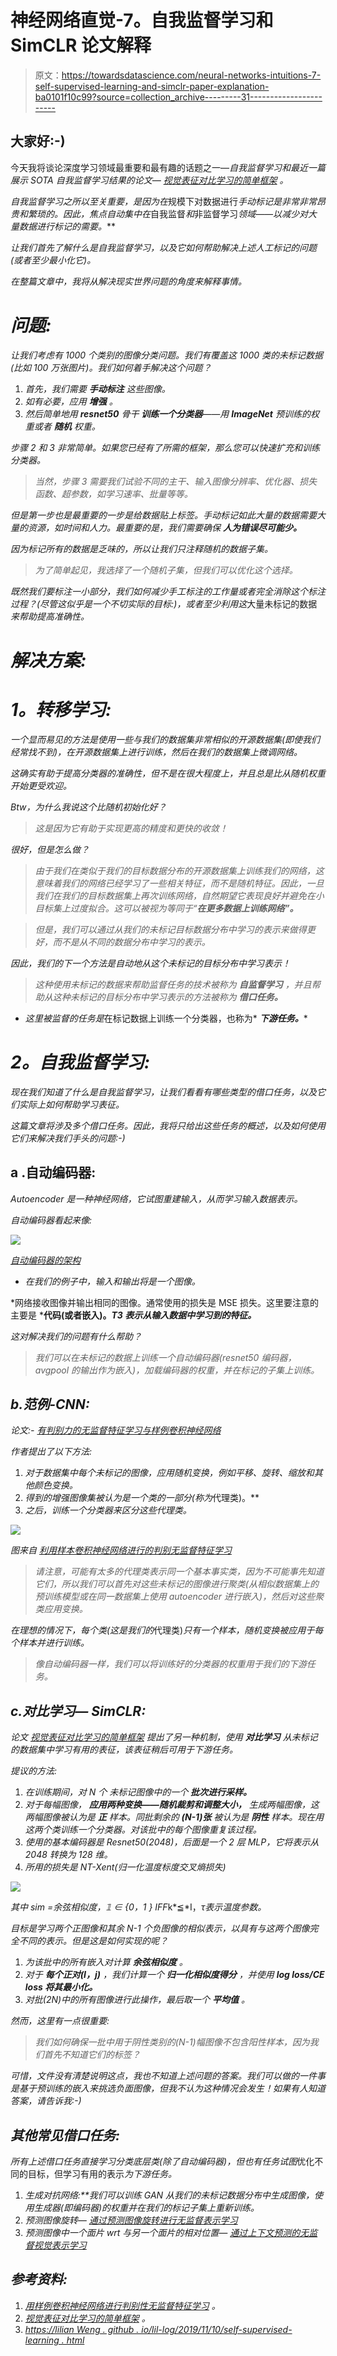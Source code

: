 # 神经网络直觉-7。自我监督学习和 SimCLR 论文解释

> 原文：<https://towardsdatascience.com/neural-networks-intuitions-7-self-supervised-learning-and-simclr-paper-explanation-ba0101f10c99?source=collection_archive---------31----------------------->

## 大家好:-)

今天我将谈论深度学习领域最重要和最有趣的话题之一—*自我监督学习和最近一篇展示 SOTA 自我监督学习结果的论文— [*视觉表征对比学习的简单框架*](https://arxiv.org/pdf/2002.05709.pdf) *。**

*自我监督学习之所以至关重要，是因为在*规模下对数据进行*手动标记是非常非常昂贵和繁琐的。因此，焦点自动集中在*自我监督*和*非监督学习*领域——以减少对大量数据进行标记的需要。***

*让我们首先了解什么是自我监督学习，以及它如何帮助解决上述人工标记的问题(或者至少最小化它)。*

*在整篇文章中，我将从解决现实世界问题的角度来解释事情。*

# *问题:*

*让我们考虑有 1000 个类别的图像分类问题。我们有覆盖这 1000 类的未标记数据(比如 100 万张图片)。我们如何着手解决这个问题？*

1.  *首先，我们需要 ***手动标注*** 这些图像。*
2.  *如有必要，应用 ***增强*** 。*
3.  *然后简单地用 ***resnet50*** 骨干 ***训练一个分类器***——用 ***ImageNet*** 预训练的权重或者 ***随机*** 权重。*

*步骤 2 和 3 非常简单。如果您已经有了所需的框架，那么您可以快速扩充和训练分类器。*

> *当然，步骤 3 需要我们试验不同的主干、输入图像分辨率、优化器、损失函数、超参数，如学习速率、批量等等。*

*但是第一步也是最重要的一步是给数据贴上标签。手动标记如此大量的数据需要大量的资源，如时间和人力。最重要的是，我们需要确保 ***人为错误尽可能少。****

*因为标记所有的数据是乏味的，所以让我们只注释随机的数据子集。*

> *为了简单起见，我选择了一个随机子集，但我们可以优化这个选择。*

*既然我们要标注一小部分，我们如何减少手工标注的工作量或者完全消除这个标注过程？(*尽管这似乎是一个不切实际的目标:)*，或者至少利用这*大量未标记的数据*来帮助提高准确性。*

# *解决方案:*

# ***1。转移学习:***

*一个显而易见的方法是使用一些与我们的数据集非常相似的开源数据集(即使我们经常找不到)，在开源数据集上进行训练，然后在我们的数据集上微调网络。*

*这确实有助于提高分类器的准确性，但不是在很大程度上，并且总是比从随机权重开始更受欢迎。*

*Btw，为什么我说这个比随机初始化好？*

> *这是因为它有助于实现更高的精度和更快的收敛！*

*很好，但是怎么做？*

> *由于我们在类似于我们的目标数据分布的开源数据集上训练我们的网络，这意味着我们的网络已经学习了一些相关特征，而不是随机特征。因此，一旦我们在我们的目标数据集上再次训练网络，自然期望它表现良好并避免在小目标集上过度拟合。这可以被视为等同于“**在更多数据上训练网络”。***

> *但是，我们可以通过从我们的未标记目标数据分布中学习的表示来做得更好，而不是从不同的数据分布中学习的表示。*

*因此，我们的下一个方法是自动地从这个未标记的目标分布中学习表示！*

> *这种使用未标记的数据来帮助监督任务的技术被称为 ***自监督学习*** ，并且帮助从这种未标记的目标分布中学习表示的方法被称为 ***借口任务。****

*   *这里被监督的任务是*在标记数据上训练一个分类器，也称为* ***下游任务。****

# ***2。自我监督学习:***

*现在我们知道了什么是自我监督学习，让我们看看有哪些类型的借口任务，以及它们实际上如何帮助学习表征。*

*这篇文章将涉及多个借口任务。因此，我将只给出这些任务的概述，以及如何使用它们来解决我们手头的问题:-)*

## ****a .自动编码器:****

*Autoencoder 是一种神经网络，它试图重建输入，从而学习输入数据表示。*

*自动编码器看起来像:*

*![](img/665ad2f814e509349cfa8851f0425d8b.png)*

*[自动编码器的架构](https://en.wikipedia.org/wiki/Autoencoder#/media/File:Autoencoder_structure.png)*

*   *在我们的例子中，输入和输出将是一个图像。*

*网络接收图像并输出相同的图像。通常使用的损失是 MSE 损失。这里要注意的主要是 ***代码(或者嵌入)。*T3 表示从输入数据中学习到的特征。***

*这对解决我们的问题有什么帮助？*

> *我们可以在未标记的数据上训练一个自动编码器(resnet50 编码器，avgpool 的输出作为嵌入)，加载编码器的权重，并在标记的子集上训练。*

## *b.范例-CNN:*

*论文:- [*有判别力的无监督特征学习与样例卷积神经网络*](https://arxiv.org/pdf/1406.6909.pdf)*

*作者提出了以下方法:*

1.  *对于数据集中每个未标记的图像，应用随机变换，例如平移、旋转、缩放和其他颜色变换。*
2.  *得到的增强图像集被认为是一个类的一部分(称为*代理类)。**
3.  *之后，训练一个分类器来区分这些代理类。*

*![](img/fcf4bea7cecc09470b2d28970fc45a65.png)*

*图来自 [*利用样本卷积神经网络进行的判别无监督特征学习*](https://arxiv.org/pdf/1406.6909.pdf)*

> *请注意，可能有太多的代理类表示同一个基本事实类，因为不可能事先知道它们，所以我们可以首先对这些未标记的图像进行聚类(从相似数据集上的预训练模型或在同一数据集上使用 autoencoder 进行嵌入)，然后对这些聚类应用变换。*

*在理想的情况下，每个类(这是我们的*代理类)*只有一个样本，随机变换被应用于每个样本并进行训练。*

> *像自动编码器一样，我们可以将训练好的分类器的权重用于我们的下游任务。*

## *c.对比学习— SimCLR:*

*论文 [*视觉表征对比学习的简单框架*](https://arxiv.org/pdf/2002.05709.pdf) 提出了另一种机制，使用 ***对比学习*** 从未标记的数据集中学习有用的表征，该表征稍后可用于下游任务。*

*提议的方法:*

1.  *在训练期间，对 N 个 未标记图像中的一个 ***批次进行采样。****
2.  *对于每幅图像， ***应用两种变换——随机裁剪和调整大小，*** 生成两幅图像，这两幅图像被认为是 ***正*** 样本。同批剩余的 ***(N-1)张*** 被认为是 ***阴性*** 样本。现在用这两个类训练一个分类器。对该批中的每个图像重复该过程。*
3.  *使用的基本编码器是 Resnet50(2048)，后面是一个 2 层 MLP，它将表示从 2048 转换为 128 维。*
4.  *所用的损失是 NT-Xent(归一化温度标度交叉熵损失)*

*![](img/a111fa38cb7be4c3f0d8a197c76fae7c.png)*

*其中 sim =余弦相似度，𝟙 ∈ {0，1 } IFF*k*≦*I，*τ表示温度参数。*

*目标是学习两个正图像和其余 N-1 个负图像的相似表示，以具有与这两个图像完全不同的表示。但是这是如何实现的呢？*

1.  *为该批中的所有嵌入对计算 ***余弦相似度*** 。*
2.  *对于 ***每个正对(I，j)*** ，我们计算一个 ***归一化相似度得分*** ，并使用 ***log loss/CE loss 将其最小化。****
3.  *对批(2N)中的所有图像进行此操作，最后取一个 ***平均值*** 。*

*然而，这里有一点很重要:*

> *我们如何确保一批中用于阴性类别的(N-1)幅图像不包含阳性样本，因为我们首先不知道它们的标签？*

*可惜，文件没有清楚说明这点，我也不知道上述问题的答案。我们可以做的一件事是基于预训练的嵌入来挑选负面图像，但我不认为这种情况会发生！如果有人知道答案，请告诉我:-)*

## *其他常见借口任务:*

*所有上述借口任务直接学习分类底层类(除了自动编码器)，但也有任务试图*优化不同的目标，但学习有用的表示*为下游任务。*

1.  ***生成对抗网络:**我们可以训练 GAN 从我们的未标记数据分布中生成图像，使用*生成器(即编码器)的权重*并在我们的标记子集上重新训练。*
2.  *预测图像旋转— [*通过预测图像旋转进行无监督表示学习*](https://arxiv.org/abs/1803.07728)*
3.  *预测图像中一个面片 wrt 与另一个面片的相对位置— [*通过上下文预测的无监督视觉表示学习*](https://arxiv.org/abs/1505.05192)*

## *参考资料:*

1.  *[*用样例卷积神经网络进行判别性无监督特征学习*](https://arxiv.org/pdf/1406.6909.pdf) *。**
2.  *[*视觉表征对比学习的简单框架*](https://arxiv.org/pdf/2002.05709.pdf) *。**
3.  *[https://lilian Weng . github . io/lil-log/2019/11/10/self-supervised-learning . html](https://lilianweng.github.io/lil-log/2019/11/10/self-supervised-learning.html)*